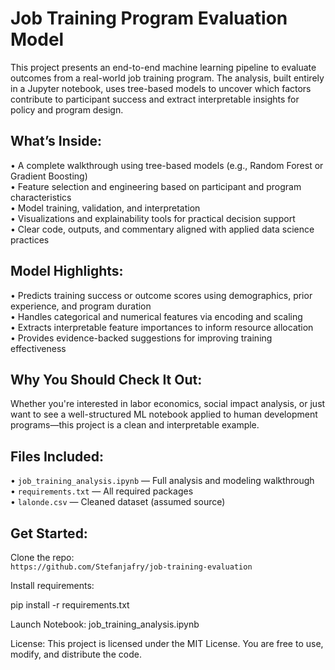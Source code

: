 # Job Training Program Evaluation Model

This project presents an end-to-end machine learning pipeline to evaluate outcomes from a real-world job training program. The analysis, built entirely in a Jupyter notebook, uses tree-based models to uncover which factors contribute to participant success and extract interpretable insights for policy and program design.

## What’s Inside:

• A complete walkthrough using tree-based models (e.g., Random Forest or Gradient Boosting)  
• Feature selection and engineering based on participant and program characteristics  
• Model training, validation, and interpretation  
• Visualizations and explainability tools for practical decision support  
• Clear code, outputs, and commentary aligned with applied data science practices  

## Model Highlights:

• Predicts training success or outcome scores using demographics, prior experience, and program duration  
• Handles categorical and numerical features via encoding and scaling  
• Extracts interpretable feature importances to inform resource allocation  
• Provides evidence-backed suggestions for improving training effectiveness  

## Why You Should Check It Out:

Whether you're interested in labor economics, social impact analysis, or just want to see a well-structured ML notebook applied to human development programs—this project is a clean and interpretable example.

## Files Included:

• `job_training_analysis.ipynb` — Full analysis and modeling walkthrough  
• `requirements.txt` — All required packages  
• `lalonde.csv` — Cleaned dataset (assumed source)  

## Get Started:

Clone the repo:  
`https://github.com/Stefanjafry/job-training-evaluation`

Install requirements:  

pip install -r requirements.txt

Launch Notebook:
job_training_analysis.ipynb

License:
This project is licensed under the MIT License. You are free to use, modify, and distribute the code.
